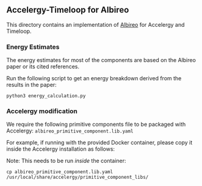 Accelergy-Timeloop for Albireo
------------------------------

This directory contains an implementation of [Albireo](https://ieeexplore.ieee.org/document/9499746) for Accelergy and Timeloop.

### Energy Estimates

The energy estimates for most of the components are based on the Albireo paper or its cited references.

Run the following script to get an energy breakdown derived from the results in the paper:
```
python3 energy_calculation.py
```

### Accelergy modification

We require the following primitive components file to be packaged with Accelergy: `albireo_primitive_component.lib.yaml`

For example, if running with the provided Docker container, please copy it inside the Accelergy installation as follows:

Note: This needs to be run *inside* the container:
```
cp albireo_primitive_component.lib.yaml /usr/local/share/accelergy/primitive_component_libs/
```
